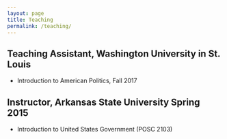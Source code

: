 ```yaml
---
layout: page
title: Teaching
permalink: /teaching/
---
```



## Teaching Assistant, Washington University in St. Louis
* Introduction to American Politics, Fall 2017


## Instructor, Arkansas State University Spring 2015
* Introduction to United States Government (POSC 2103)


